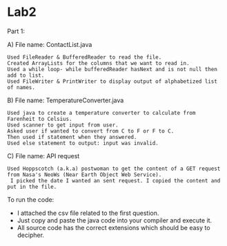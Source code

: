 # Lab2

Part 1: 


  A) File name: ContactList.java
  
    Used FileReader & BufferedReader to read the file. 
    Created ArrayLists for the columns that we want to read in. 
    Used a while loop- while bufferedReader hasNext and is not null then add to list. 
    Used FileWriter & PrintWriter to display output of alphabetized list of names. 
    
  
  B) File name: TemperatureConverter.java
  
    Used java to create a temperature converter to calculate from Farenheit to Celsius. 
    Used scanner to get input from user. 
    Asked user if wanted to convert from C to F or F to C. 
    Then used if statement when they answered. 
    Used else statement to output: input was invalid. 
    
    
  C) File name: API request
  
    Used Hoppscotch (a.k.a) postwoman to get the content of a GET request from Nasa's NeoWs (Near Earth Object Web Service). 
     I picked the date I wanted an sent request. I copied the content and put in the file. 

To run the code: 
  * I attached the csv file related to the first question. 
  * Just copy and paste the java code into your compiler and execute it. 
  * All source code has the correct extensions which should be easy to decipher. 
  
